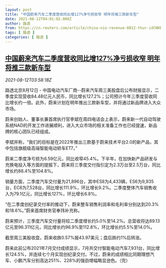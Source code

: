 ```yaml
---
layout: post
title: "中国蔚来汽车二季度营收同比增127%净亏损收窄 明年将推三款新车型"
date: 2021-08-12T04:01:02.000Z
author: 路透
from: https://cn.reuters.com/article/china-nio-revenue-0812-thur-idCNKBS2FD099
tags: [ 路透 ]
categories: [ 路透 ]
---
```

<!--1628740862000-->
[中国蔚来汽车二季度营收同比增127%净亏损收窄 明年将推三款新车型](https://cn.reuters.com/article/china-nio-revenue-0812-thur-idCNKBS2FD099)
------

<div>
<div><i>2021-08-12T03:58:18Z</i></div><p>路透北京8月12日 - 中国电动汽车厂商--蔚来汽车周三美股盘后公布财报显示，二季度实现营收84.48亿元人民币，同比增长127.2%；公司预计今年三季度营收同比增长约一倍。此外，蔚来计划在明年推出三款新车型，并将通过新品牌进入大众市场。 </p><p>蔚来创始人、董事长兼首席执行官李斌在周四电话会上表示，蔚来新一代自动驾驶系统NAD的开发工作进展顺利，进入大众市场的相关准备工作也已经提速，新品牌的核心团队已经组成。</p><p>李斌并称，“我们的目标是在2022年推出三款基于蔚来技术平台2.0的新产品，其中包括旗舰级高端智能电动轿车ET7。”</p><p>蔚来二季度净亏损为6.59亿元，同比收窄45.4%。下半年，在加快新产品研发与充换电投入等方面的提振下，蔚来将三季度交付指引定为2.3万台至2.5万台，同比增长约88.4%至104.8%。</p><p>销量方面，二季度汽车交付量为21,896台，其中ES8为4,433辆，ES6为9,935台，EC6为7,528台，同比增长111.9%，环比增长9.2%。二季度整体汽车销售收入为79.1亿元，同比增长127%，环比增长6.8%。</p><p>“在二季度创纪录交付率的推动下，蔚来整车销售利润率和毛利率分别达到20.3%和18.6%。”蔚来首席财务官奉玮补充称。</p><p>蔚来预计，三季度汽车交付量将较二季度增长约5.0%至14.2%。总营收将达89.13亿元至96.311亿元，同比增长约96.9%至112.8%，环比增长约5.5%至14.0%。</p><p>截至周三美股收盘，蔚来收跌0.57%报43.97美元；盘后跌约1%后转涨。</p><p>蔚来此前公布2021年7月交付成绩显示，7月共交付智能电动汽车7,931台，同比增长124.5%，并连续七个月实现创纪录交付。不过，蔚来的成绩相比同期理想汽车、小鹏汽车分别高达251%、228%的强劲增幅略显逊色。（完）</p>
</div>
